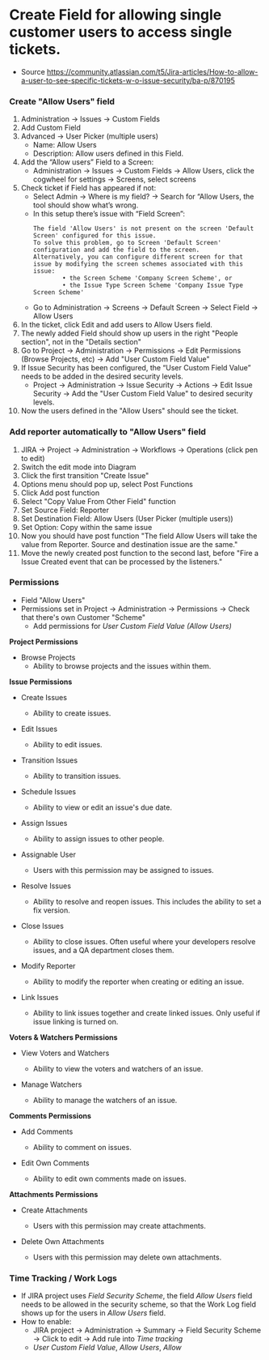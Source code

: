 # Create Field for allowing single customer users to access single tickets.
* Source https://community.atlassian.com/t5/Jira-articles/How-to-allow-a-user-to-see-specific-tickets-w-o-issue-security/ba-p/870195

### Create "Allow Users" field
1. Administration -> Issues -> Custom Fields
1. Add Custom Field
1. Advanced -> User Picker (multiple users)
    * Name: Allow Users
    * Description: Allow users defined in this Field.
1. Add the “Allow users” Field to a Screen:
    * Administration -> Issues -> Custom Fields -> Allow Users, click the  cogwheel for settings -> Screens, select screens
1. Check ticket if Field has appeared if not:
    * Select Admin -> Where is my field? -> Search for “Allow Users, the tool should show what’s wrong.
    * In this setup there’s issue with “Field Screen”:
        ~~~
        The field 'Allow Users' is not present on the screen 'Default Screen' configured for this issue.
        To solve this problem, go to Screen 'Default Screen' configuration and add the field to the screen.
        Alternatively, you can configure different screen for that issue by modifying the screen schemes associated with this issue:
                • the Screen Scheme 'Company Screen Scheme', or
                • the Issue Type Screen Scheme 'Company Issue Type Screen Scheme'
        ~~~
    * Go to Administration -> Screens -> Default Screen ->  Select Field -> Allow Users
1. In the ticket, click Edit and add users to Allow Users field.
1. The newly added Field should show up users in the right "People section", not in the "Details section"
1. Go to Project -> Administration -> Permissions -> Edit Permissions (Browse Projects, etc) -> Add "User Custom Field Value"
1. If Issue Security has been configured, the “User Custom Field Value” needs to be added in the desired security levels.
    * Project -> Administration -> Issue Security -> Actions -> Edit Issue Security -> Add the "User Custom Field Value" to desired security levels.
1. Now the users defined in the "Allow Users" should see the ticket.

### Add reporter automatically to "Allow Users" field
1. JIRA -> Project -> Administration -> Workflows -> Operations (click pen to edit)
1. Switch the edit mode into Diagram
1. Click the first transition "Create Issue"
1. Options menu should pop up, select Post Functions
1. Click Add post function
1. Select "Copy Value From Other Field" function
1. Set Source Field: Reporter
1. Set Destination Field: Allow Users (User Picker (multiple users))
1. Set Option: Copy within the same issue
1. Now you should have post function "The field Allow Users will take the value from Reporter. Source and destination issue are the same."
1. Move the newly created post function to the second last, before "Fire a Issue Created event that can be processed by the listeners."


### Permissions
* Field "Allow Users"
* Permissions set in Project -> Administration -> Permissions -> Check that there's own Customer "Scheme"
  * Add permissions for *User Custom Field Value (Allow Users)*

**Project Permissions**
* Browse Projects
    * Ability to browse projects and the issues within them.

**Issue Permissions**
* Create Issues
    * Ability to create issues.

* Edit Issues
    * Ability to edit issues.

* Transition Issues
    * Ability to transition issues.

* Schedule Issues
    * Ability to view or edit an issue's due date.

* Assign Issues
    * Ability to assign issues to other people.

* Assignable User
    * Users with this permission may be assigned to issues.

* Resolve Issues
    * Ability to resolve and reopen issues. This includes the ability to set a fix version.

* Close Issues
    * Ability to close issues. Often useful where your developers resolve issues, and a QA department closes them.

* Modify Reporter
    * Ability to modify the reporter when creating or editing an issue.

* Link Issues
    * Ability to link issues together and create linked issues. Only useful if issue linking is turned on.

**Voters & Watchers Permissions**
* View Voters and Watchers
    * Ability to view the voters and watchers of an issue.

* Manage Watchers
    * Ability to manage the watchers of an issue.

**Comments Permissions**
* Add Comments
    * Ability to comment on issues.

* Edit Own Comments
    * Ability to edit own comments made on issues.

**Attachments Permissions**
* Create Attachments
    * Users with this permission may create attachments.

* Delete Own Attachments
    * Users with this permission may delete own attachments.

### Time Tracking / Work Logs
* If JIRA project uses *Field Security Scheme*, the field *Allow Users* field needs to be allowed in the security scheme, so that the Work Log field shows up for the users in *Allow Users* field.
* How to enable:
  * JIRA project -> Administration -> Summary -> Field Security Scheme -> Click to edit -> Add rule into *Time tracking*
  * *User Custom Field Value*, *Allow Users*, *Allow*
